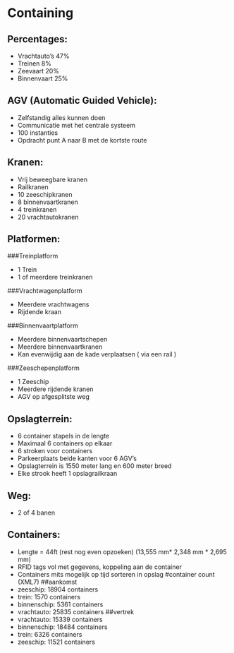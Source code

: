 Containing
==========

Percentages:
------------
* Vrachtauto’s 47%
* Treinen 8%
* Zeevaart 20%
* Binnenvaart 25%

AGV (Automatic Guided Vehicle):
-------------------------------
* Zelfstandig alles kunnen doen
* Communicatie met het centrale systeem
* 100 instanties
* Opdracht punt A naar B met de kortste route

Kranen:
-------
* Vrij beweegbare kranen
* Railkranen
* 10 zeeschipkranen
* 8 binnenvaartkranen
* 4 treinkranen
* 20 vrachtautokranen

Platformen:
-----------

###Treinplatform
* 1 Trein
* 1 of meerdere treinkranen

###Vrachtwagenplatform
* Meerdere vrachtwagens
* Rijdende kraan

###Binnenvaartplatform
* Meerdere binnenvaartschepen
* Meerdere binnenvaartkranen
* Kan evenwijdig aan de kade verplaatsen ( via een rail )

###Zeeschepenplatform
* 1 Zeeschip
* Meerdere rijdende kranen
* AGV op afgesplitste weg

Opslagterrein:
--------------
* 6 container stapels in de lengte
* Maximaal 6 containers op elkaar
* 6 stroken voor containers
* Parkeerplaats beide kanten voor 6 AGV’s
* Opslagterrein is 1550 meter lang en 600 meter breed
* Elke strook heeft 1 opslagrailkraan

Weg:
----
* 2 of 4 banen

Containers:
-----------
* Lengte = 44ft (rest nog even opzoeken) (13,555 mm* 2,348 mm * 2,695 mm)
* RFID tags vol met gegevens, koppeling aan de container
* Containers mits mogelijk op tijd sorteren in opslag
#container count (XML7)
##aankomst
* zeeschip: 18904 containers
* trein: 1570 containers
* binnenschip: 5361 containers
* vrachtauto: 25835 containers
##vertrek
* vrachtauto: 15339 containers
* binnenschip: 18484 containers
* trein: 6326 containers
* zeeschip: 11521 containers
